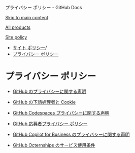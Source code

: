 プライバシー ポリシー - GitHub Docs

[Skip to main content](#main-content)

[All products](/ja)

[Site policy](/site-policy)

* [サイト ポリシー](/ja/site-policy)/
* [プライバシー ポリシー](/ja/site-policy/privacy-policies)

プライバシー ポリシー
==========

* [GitHub のプライバシーに関する声明](/ja/site-policy/privacy-policies/github-privacy-statement)

* [GitHub の下請処理者と Cookie](/ja/site-policy/privacy-policies/github-subprocessors-and-cookies)

* [GitHub Codespaces プライバシーに関する声明](/ja/site-policy/privacy-policies/github-codespaces-privacy-statement)

* [GitHub 応募者プライバシー ポリシー](/ja/site-policy/privacy-policies/github-candidate-privacy-policy)

* [GitHub Copilot for Business のプライバシーに関する声明](/ja/site-policy/privacy-policies/github-copilot-for-business-privacy-statement)

* [GitHub Octernships のサービス使用条件](/ja/site-policy/privacy-policies/github-octernships-terms-of-service)
